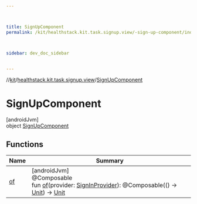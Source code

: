 ```yaml
---



title: SignUpComponent
permalink: /kit/healthstack.kit.task.signup.view/-sign-up-component/index.html



sidebar: dev_doc_sidebar


---
```




//[kit](/kit.html)/[healthstack.kit.task.signup.view](../index.html)/[SignUpComponent](index.html)



# SignUpComponent



[androidJvm]\
object [SignUpComponent](index.html)



## Functions


| Name | Summary |
|---|---|
| [of](of.html) | [androidJvm]<br>@Composable<br>fun [of](of.html)(provider: [SignInProvider](../../healthstack.kit.auth/-sign-in-provider/index.html)): @Composable(() -&gt; [Unit](https://kotlinlang.org/api/latest/jvm/stdlib/kotlin/-unit/index.html)) -&gt; [Unit](https://kotlinlang.org/api/latest/jvm/stdlib/kotlin/-unit/index.html) |



